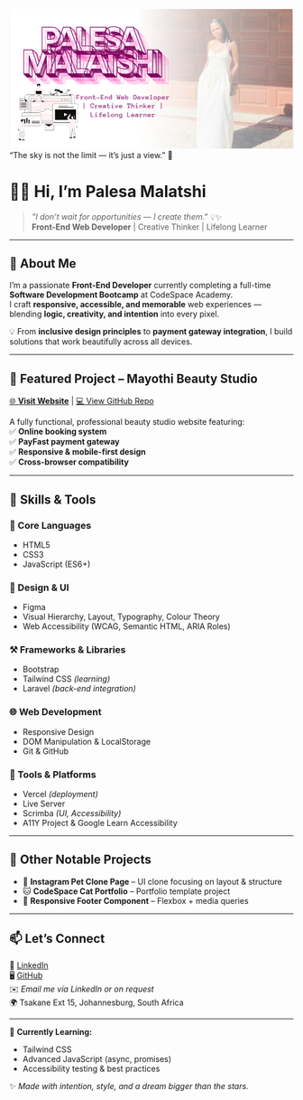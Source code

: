 ![Banner](./assets/banner.png)
“The sky is not the limit — it’s just a view.” 🌌

# 👋🏽 Hi, I’m **Palesa Malatshi**  
> *"I don’t wait for opportunities — I create them."* 💡✨  
**Front-End Web Developer** | Creative Thinker | Lifelong Learner  

---

## 🌸 About Me  
I’m a passionate **Front-End Developer** currently completing a full-time **Software Development Bootcamp** at CodeSpace Academy.  
I craft **responsive, accessible, and memorable** web experiences — blending **logic, creativity, and intention** into every pixel.  

💡 From **inclusive design principles** to **payment gateway integration**, I build solutions that work beautifully across all devices.  

---

## 🚀 Featured Project – Mayothi Beauty Studio  
[🌐 **Visit Website**](https://palesamalatshi.github.io/mayothi-beauty-studio/) | [💻 View GitHub Repo](https://github.com/palesamalatshi/mayothi-beauty-studio)  

A fully functional, professional beauty studio website featuring:  
✅ **Online booking system**  
✅ **PayFast payment gateway**  
✅ **Responsive & mobile-first design**  
✅ **Cross-browser compatibility**  

---

## 🔧 Skills & Tools  

### 🧠 Core Languages  
- HTML5  
- CSS3  
- JavaScript (ES6+)  

### 🎨 Design & UI  
- Figma  
- Visual Hierarchy, Layout, Typography, Colour Theory  
- Web Accessibility (WCAG, Semantic HTML, ARIA Roles)  

### ⚒️ Frameworks & Libraries  
- Bootstrap  
- Tailwind CSS *(learning)*  
- Laravel *(back-end integration)*  

### 🌐 Web Development  
- Responsive Design  
- DOM Manipulation & LocalStorage  
- Git & GitHub  

### 🧪 Tools & Platforms  
- Vercel *(deployment)*  
- Live Server  
- Scrimba *(UI, Accessibility)*  
- A11Y Project & Google Learn Accessibility  

---

## 🧩 Other Notable Projects  
- 🐾 **Instagram Pet Clone Page** – UI clone focusing on layout & structure  
- 🐱 **CodeSpace Cat Portfolio** – Portfolio template project  
- 📩 **Responsive Footer Component** – Flexbox + media queries  

---

## 📫 Let’s Connect  
💼 [LinkedIn](https://www.linkedin.com/in/palesa-malatshi-945a702b6)  
🖥️ [GitHub](https://github.com/palesamalatshi)  
✉️ *Email me via LinkedIn or on request*  
🌍 Tsakane Ext 15, Johannesburg, South Africa  

---

🌱 **Currently Learning:**  
- Tailwind CSS  
- Advanced JavaScript (async, promises)  
- Accessibility testing & best practices  

✨ *Made with intention, style, and a dream bigger than the stars.*  
